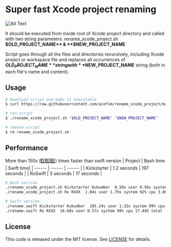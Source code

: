 
# Super fast Xcode project renaming

![Alt Text](https://i.imgur.com/3q6Kp6N.gif)

It should be executed from inside root of Xcode project directory and called with two string parameters: 
rename_xcode_project.sh **$OLD_PROJECT_NAME** & **$NEW_PROJECT_NAME**

Script goes through all the files and directories recursively, including Xcode project or workspace file and replaces all occurrences of **$OLD_PROJECT_NAME** string with **$NEW_PROJECT_NAME** string (both in each file's name and content).

## Usage

```sh
# download script and make it executable
$ curl https://raw.githubusercontent.com/acefsm/rename_xcode_project/main/rename_xcode_project.sh -o rename_xcode_project.sh && chmod +x rename_xcode_project.sh

# run script
$ ./rename_xcode_project.sh "$OLD_PROJECT_NAME" "$NEW_PROJECT_NAME"

# remove script
$ rm rename_xcode_project.sh
```

## Performance
More than 150x (1️⃣5️⃣0️⃣) times faster than swift version
| Project | Bash time | Swift time|
| ------ | ------ | ------ |
| Kickstarter | 1.2 seconds  | 197 seconds |
| RxSwift | 3 seconds  | 17 seconds |

```sh
# Bash version
./rename_xcode_project.sh Kickstarter Kukumber  0.59s user 0.56s system 94% cpu 1.211 total
./rename_xcode_project.sh Rx RXXX  1.04s user 1.79s system 92% cpu 3.065 total

# Swift version
./rename.swift Kickstarter Kukumber  195.24s user 1.32s system 99% cpu 3:17.15 total
./rename.swift Rx RXXX  16.68s user 0.57s system 98% cpu 17.445 total

```

## License
This code is released under the MIT license. See [LICENSE](LICENSE) for details.

